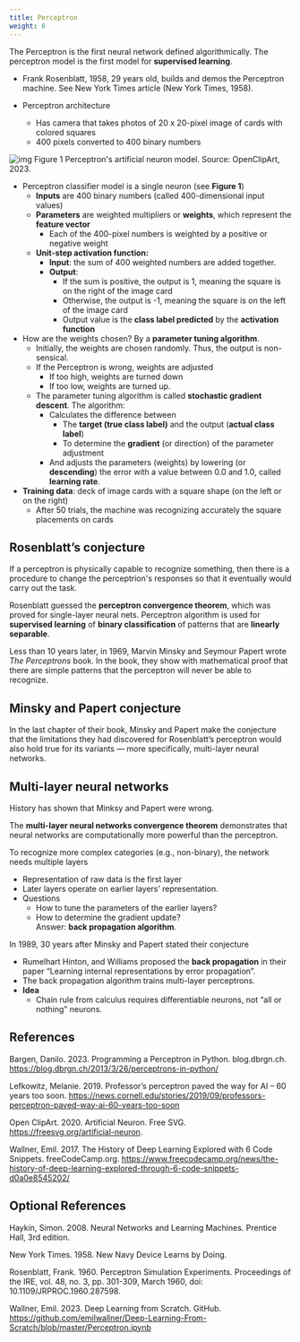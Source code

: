 ```yaml
---
title: Perceptron
weight: 6
---
```


The Perceptron is the first neural network defined algorithmically. The perceptron model is the first model for **supervised learning**.  

- Frank Rosenblatt, 1958, 29 years old, builds and demos the Perceptron machine. See New York Times article (New York Times, 1958).  

- Perceptron architecture 
    - Has camera that takes photos of 20 x 20-pixel image of cards with colored squares 
    - 400 pixels converted to 400 binary numbers

![img](perceptron-1.png)
Figure 1 Perceptron's artificial neuron model. Source: OpenClipArt, 2023.  

- Perceptron classifier model is a single neuron (see **Figure 1**) 
    - **Inputs** are 400 binary numbers (called 400-dimensional input values) 
    - **Parameters** are weighted multipliers or **weights**, which represent the **feature vector** 
        - Each of the 400-pixel numbers is weighted by a positive or negative weight 
    - **Unit-step activation function:**  
        - **Input**: the sum of 400 weighted numbers are added together.  
        - **Output**: 
            - If the sum is positive, the output is 1, meaning the square is on the right of the image card 
            - Otherwise, the output is -1, meaning the square is on the left of the image card 
            - Output value is the **class label predicted** by the **activation function**
- How are the weights chosen? By a **parameter tuning algorithm**.
    - Initially, the weights are chosen randomly. Thus, the output is non-sensical. 
    - If the Perceptron is wrong, weights are adjusted 
        - If too high, weights are turned down 
        - If too low, weights are turned up.  
    - The parameter tuning algorithm is called **stochastic gradient descent**. The algorithm: 
        - Calculates the difference between 
            - The **target (true class label)** and the output (**actual class label**) 
            - To determine the **gradient** (or direction) of the parameter adjustment 
        - And adjusts the parameters (weights) by lowering (or **descending**) the error with a value between 0.0 and 1.0, called **learning rate**.
- **Training data**: deck of image cards with a square shape (on the left or on the right) 
    - After 50 trials, the machine was recognizing accurately the square placements on cards    

## Rosenblatt’s conjecture 
If a perceptron is physically capable to recognize something, then there is a procedure to change the perceptrion's responses so that it eventually would carry out the task. 

Rosenblatt guessed the **perceptron convergence theorem**, which was proved for single-layer neural nets. Perceptron algorithm is used for **supervised learning** of **binary classification** of patterns that are **linearly separable**.  

Less than 10 years later, in 1969, Marvin Minsky and Seymour Papert wrote *The Perceptrons* book. In the book, they show with mathematical proof that there are simple patterns that the perceptron will never be able to recognize.  

## Minsky and Papert conjecture 

In the last chapter of their book, Minsky and Papert make the conjecture that the limitations they had discovered for Rosenblatt’s perceptron would also hold true for its variants — more specifically, multi-layer neural networks.  

## Multi-layer neural networks 

History has shown that Minksy and Papert were wrong.  

The **multi-layer neural networks convergence theorem** demonstrates that neural networks are computationally more powerful than the perceptron.  

To recognize more complex categories (e.g., non-binary), the network needs multiple layers 
- Representation of raw data is the first layer 
- Later layers operate on earlier layers’ representation. 
- Questions 
    - How to tune the parameters of the earlier layers?  
    - How to determine the gradient update?  
Answer: **back propagation algorithm**.  

In 1989, 30 years after Minsky and Papert stated their conjecture 
- Rumelhart Hinton, and Williams proposed the **back propagation** in their paper “Learning internal representations by error propagation”.  
- The back propagation algorithm trains multi-layer perceptrons. 
- **Idea** 
    - Chain rule from calculus requires differentiable neurons, not “all or nothing” neurons. 

## References 

Bargen, Danilo. 2023. Programming a Perceptron in Python. blog.dbrgn.ch. https://blog.dbrgn.ch/2013/3/26/perceptrons-in-python/ 

Lefkowitz, Melanie. 2019. Professor’s perceptron paved the way for AI – 60 years too soon.  https://news.cornell.edu/stories/2019/09/professors-perceptron-paved-way-ai-60-years-too-soon  

Open ClipArt. 2020. Artificial Neuron. Free SVG. https://freesvg.org/artificial-neuron.  

Wallner, Emil. 2017. The History of Deep Learning Explored with 6 Code Snippets. freeCodeCamp.org. https://www.freecodecamp.org/news/the-history-of-deep-learning-explored-through-6-code-snippets-d0a0e8545202/  

## Optional References 

Haykin, Simon. 2008. Neural Networks and Learning Machines. Prentice Hall, 3rd edition.  

New York Times. 1958. New Navy Device Learns by Doing.  

Rosenblatt, Frank. 1960. Perceptron Simulation Experiments. Proceedings of the IRE, vol. 48, no. 3, pp. 301-309, March 1960, doi: 10.1109/JRPROC.1960.287598. 

Wallner, Emil. 2023. Deep Learning from Scratch. GitHub. https://github.com/emilwallner/Deep-Learning-From-Scratch/blob/master/Perceptron.ipynb  

 
